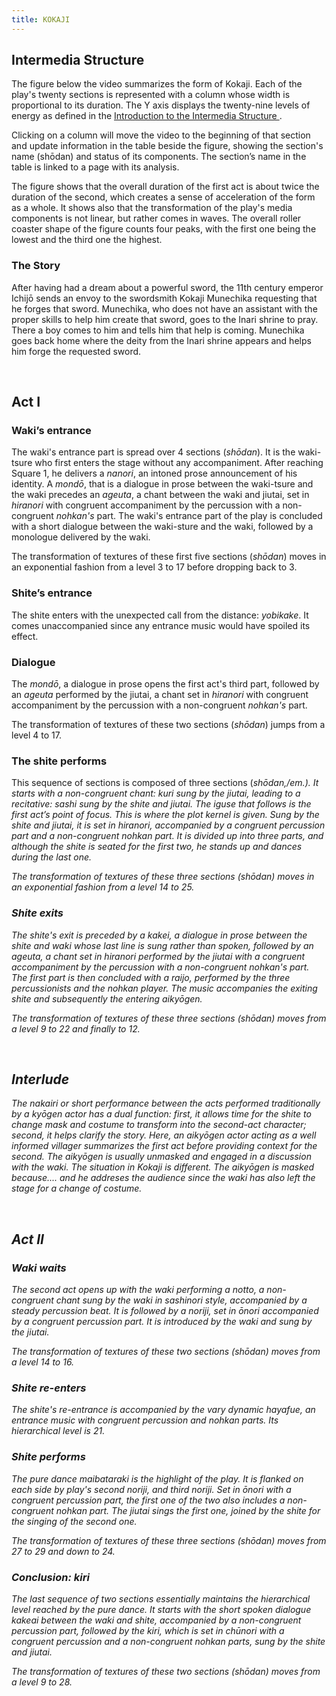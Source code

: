 ```yaml
---
title: KOKAJI
---
```


<section id='intro' title='Introduction' class='tabbed-narrative'>
  <h2>Intermedia Structure</h2>
  <p>The figure below the video summarizes the form of Kokaji. Each of the play's twenty sections is represented with a column whose width is proportional to its duration. The Y axis displays the twenty-nine levels of energy as defined in the
<a href="https://ccrma.stanford.edu/groups/noh/intermedia-structure.html">
Introduction to the Intermedia Structure
</a> .

Clicking on a column will move the video to the beginning of that section and update information in the table beside the figure, showing the section's name (shōdan) and status of its components. The section’s name in the table is linked to a page with its analysis.

</p>
  <p>The figure shows that the overall duration of the first act is about twice the duration of the second, which creates a sense of acceleration of the form as a whole. It shows also that the transformation of the play's media components is not linear, but rather comes in waves. The overall roller coaster shape of the figure counts four peaks, with the first one being the lowest and the third one the highest.</p>

  <h3>The Story</h3>
  <p>After having had a dream about a powerful sword, the 11th century emperor Ichijō sends an envoy to the swordsmith Kokaji Munechika requesting that he forges that sword. Munechika, who does not have an assistant with the proper skills to help him create that sword, goes to the Inari shrine to pray. There a boy comes to him and tells him that help is coming. Munechika goes back home where the deity from the Inari shrine appears and helps him forge the requested sword.</p>
</section>
<br>
<section id="act1" title="Act I" class='tabbed-narrative'>
  <h2>Act I</h2>
<h3>Waki’s entrance</h3>
  <p>
The waki's entrance part is spread over 4 sections (<em>shōdan</em>). It is the <time datetime='00:03:00.000' title='waki-tsure'>waki-tsure</time> who first enters the stage without any accompaniment. After reaching Square 1, he delivers a <time datetime='00:03:56.000' title='<em>nanori</em>'><em>nanori</em></time>, an intoned prose announcement of his identity. A <time datetime='00:05:16.000' title='<em>mondō</em>'><em>mondō</em></time>, that is a dialogue in prose between the waki-tsure and the waki precedes an <time datetime='00:8:43.000' title='<em>ageuta</em>'><em>ageuta</em></time>, a chant between the waki and jiutai, set in <em>hiranori</em> with congruent accompaniment by the percussion with a non-congruent <em>nohkan's</em> part. The waki's entrance part of the play is concluded with a short <time datetime='00:10:46.000' title='dialogue'>dialogue</time> between the waki-sture and the waki, followed by a <time datetime='00:11:20.000' title='monologue'>monologue</time> delivered by the waki.
</p><p>
The  transformation of textures of these first five sections (<em>shōdan</em>)  moves in an exponential fashion from a level 3 to 17 before dropping back to 3.
</p>

<h3>Shite’s entrance</h3>
<p>
The shite enters with the unexpected call from the distance: <time datetime='00:12:18.000' title='<em>yobikake</em>'><em>yobikake</em></time>. It comes unaccompanied since any entrance music would have spoiled its effect.
</p>

<h3>Dialogue</h3>
<p>
The <time datetime='00:12:53.000' title='<em>mondō</em>'><em>mondō</em></time>, a dialogue in prose opens the first act's third part, followed by an <time datetime='00:14:58.000' title='<em>ageuta</em>'><em>ageuta</em></time> performed by the jiutai, a chant set in <em>hiranori</em> with congruent accompaniment by the percussion with a non-congruent <em>nohkan's</em> part.
</p><p>
The  transformation of textures of these two sections (<em>shōdan</em>) jumps from a level 4 to 17.
</p>

<h3>The shite performs</h3>
<p>
This sequence of sections is composed of three sections (<em>shōdan,/em.). It starts with a non-congruent chant: <time datetime='00:16:54.000' title='<em>kuri</em>'><em>kuri</em></time> sung by the jiutai, leading to a recitative: <time datetime='00:17:55.000' title='<em>sashi</em>'><em>sashi</em></time> sung by the shite and jiutai. The <time datetime='00:19:53.000' title='<em>iguse</em>'><em>iguse</em></time> that follows is the first act’s point of focus. This is where the plot kernel is given. Sung by the shite and jiutai, it is set in <em>hiranori</em>, accompanied by a congruent percussion part and a non-congruent <em>nohkan</em> part. It is divided up into three parts, and although the shite is seated for the first two, he stands up and dances during the last one.
</p><p>
The transformation of textures of these three sections (<em>shōdan</em>)  moves in an exponential fashion from a level 14 to 25.
</p>

<h3>Shite exits</h3>
<p>
The shite's exit is preceded by a <time datetime='00:29:07.000' title='<em>kakeai</em>'><em>kakei</em></time>, a dialogue in prose between the shite and waki whose last line is sung rather than spoken, followed by an <time datetime='00:30:05.000' title='<em>ageuta</em>'><em>ageuta</em></time>, a chant set in <em>hiranori</em> performed by the jiutai with a congruent accompaniment by the percussion with a non-congruent <em>nohkan's</em> part. The first part is then concluded with a <time datetime='00:31:20.000' title='<em>raijo</em>'><em>raijo</em></time>, performed by the three percussionists and the <em>nohkan</em> player. The music accompanies the exiting shite and subsequently the entering aikyōgen.
</p><p>
The transformation of textures of these three sections (<em>shōdan</em>) moves from a level 9 to 22 and finally to 12.</p>
</section>
<br>
<section id="interlude" title="interlude" class="tabbed-narrative">
  <h2>Interlude</h2>
<p>
The <time datetime='00:34:13.000' title='<em>nakairi</em>'><em>nakairi</em></time> or short performance between the acts performed traditionally by a kyōgen actor has a dual function: first, it allows time for the shite to change mask and costume to transform into the second-act character; second, it helps clarify the story. Here, an aikyōgen actor acting  as a well informed villager summarizes the first act before providing context for the second. The aikyōgen is usually unmasked and engaged in a discussion with the waki. The situation in Kokaji is different. The aikyōgen is masked because.... and he addreses the audience since the waki has also left the stage for a change of costume.
</p>
</section>

<br>
<section id="act2" title="Act II" class="tabbed-narrative">
  <h2>Act II</h2>
  <h3>Waki waits</h3>
<p>
The second act opens up with the waki performing a <time datetime='00:45:19.000' title='<em>notto</em>'><em>notto</em></time>, a non-congruent chant sung by the waki in <em>sashinori</em> style, accompanied by a steady percussion beat. It is followed by a <time datetime='00:48:41.000' title='<em>noriji</em>'><em>noriji</em></time>, set in <em>ōnori</em> accompanied by a congruent percussion part. It is introduced by the waki and sung by the jiutai.</p>
<p>
The transformation of textures of these two sections (<em>shōdan</em>) moves from a level 14 to 16.
</p>


<h3>Shite re-enters</h3>
<p>
The shite's re-entrance is accompanied by the vary dynamic <time datetime='00:51:07.000' title='<em>hayafue</em>'><em>hayafue</em></time>, an entrance music with congruent percussion and <em>nohkan</em> parts.  Its hierarchical level is 21.</p>



<h3>Shite performs</h3>
<p>
The pure dance <time datetime='00:53:16.000' title='<em>maibataraki</em>'><em>maibataraki</em></time> is the highlight of the play. It is flanked on each side by play's second <time datetime='00:52:31.000' title='<em>noriji</em>'><em>noriji</em></time>, and third <time datetime='00:54:15.000' title='<em>noriji</em>'><em>noriji</em></time>. Set in <em>ōnori</em> with a congruent percussion part, the first one of the two also includes a non-congruent <em>nohkan</em> part. The jiutai sings the first one, joined by the shite for the singing of the second one.</p>
<p>
The  transformation of textures of these three sections (<em>shōdan</em>) moves from 27 to 29 and down to 24.
</p>


<h3>Conclusion: <em>kiri</em></h3>
<p>
The last sequence of two sections essentially maintains the hierarchical level reached by the pure dance. It starts with the short spoken dialogue <time datetime='00:56:10.000' title='<em>kakeai</em>'><em>kakeai</em></time>  between the waki and shite, accompanied by a non-congruent percussion part, followed by the <time datetime='00:56:18.000' title='<em>kiri</em>'><em>kiri</em></time>, which is set in <em>chūnori</em> with a congruent percussion and a non-congruent <em>nohkan</em> parts, sung by the shite and jiutai.</p>
<p>
The transformation of textures of these two sections (<em>shōdan</em>) moves from a level 9 to 28.</p>
</section>
